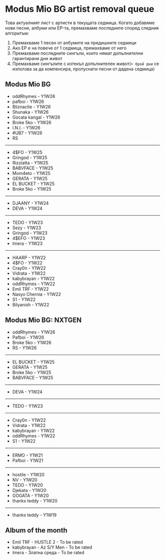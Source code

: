 # Modus Mio BG artist removal queue
Това актуалният лист с артисти в текущата седмица. Когато добавяме нови песни, албуми или EP-та, премахваме последните според следния алгоритъм:

1. Премахваме 1 песен от албумите на предишните седмици
1. Ако EP е на повече от 1 седмица, премахваме от него
1. Премахваме последните сингъли, които нямат допълнителни гарантирани дни живот
1. Премахваме сингълите с изтекъл допълнителен живот(`+ брой дни` се използва за да компенсира, пропуснати песни от дадена седмица)

## Modus Mio BG <!------------------------------------------------------------------------------------------->

- oddRhymes - Y1W26
- pafboi - Y1W26
- Bliznacite - Y1W26
- Shunaka - Y1W26
- Gocata kangal - Y1W26
- Broke 5ko - Y1W26
- I.N.I. - Y1W26
- #UB7 - Y1W26
- RS

---

- 4$FO - Y1W25
- Gringod - Y1W25
- Rizziatta - Y1W25
- BABVFACE - Y1W25
- Mom4eto - Y1W25
- GERATA - Y1W25
- EL BUCKET - Y1W25
- Broke 5ko - Y1W25

---

- DJAANY - Y1W24
- DEVA - Y1W24

---

- TEDO - Y1W23
- Sezy - Y1W23
- Gringod - Y1W23
- 4$EFO - Y1W23
- Imera - Y1W23

---

- HAARP - Y1W22
- 4$FO - Y1W22
- Cray0n - Y1W22
- Vidrata - Y1W22
- kabybrayan - Y1W22
- oddRhymes - Y1W22
- Emil TRF - Y1W22
- Nasyo Chernia - Y1W22
- S1 - Y1W22
- Bilyanish - Y1W22


## Modus Mio BG: NXTGEN <!---------------------------------------------------------------------------------->

- oddRhymes - Y1W26
- Pafboi - Y1W26
- Broke 5ko - Y1W26
- RS - Y1W26

---

- EL BUCKET - Y1W25
- GERATA - Y1W25
- Broke 5ko - Y1W25
- BABVFACE - Y1W25

---

- DEVA - Y1W24

---

- TEDO - Y1W23

---

- Cray0n - Y1W22
- Vidrata - Y1W22
- kabybrayan - Y1W22
- oddRhymes - Y1W22
- S1 - Y1W22

---

- ERMO - Y1W21
- Pafboi - Y1W21

---

- hostile - Y1W20
- NV - Y1W20
- TEDO - Y1W20
- Djekata - Y1W20
- GOGATA - Y1W20
- thanks teddy - Y1W20

---

- thanks teddy - Y1W19

## Album of the month <!------------------------------------------------------------------------------------->

- Emil TRF - HUSTLE 2 - To be rated
- kabybrayan - Az S/Y Men - To be rated
- Imera - Златна среда - To be rated
